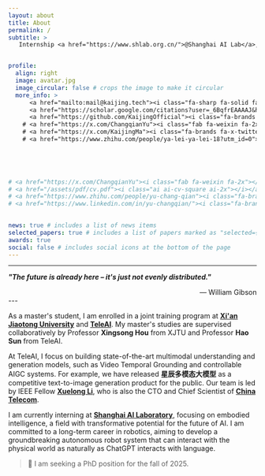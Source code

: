 ```yaml
---
layout: about
title: About
permalink: /
subtitle: >
   Internship <a href="https://www.shlab.org.cn/">@Shanghai AI Lab</a>, Master <a href="http://en.xjtu.edu.cn/">@XJTU</a> with <a href="https://www.teleagi.cn">@TeleAI</a>, Incoming PhD Student <a href="">@❓<sup>📢</sup></a>


profile:
  align: right
  image: avatar.jpg
  image_circular: false # crops the image to make it circular
  more_info: >
      <a href="mailto:mail@kaijing.tech"><i class="fa-sharp fa-solid fa-at fa-2x"></i></a>
      <a href="https://scholar.google.com/citations?user=_6BqfrEAAAAJ&hl=en"><i class="fa-brands fa-google fa-2x"></i></a> 
      <a href="https://github.com/KaijingOfficial"><i class="fa-brands fa-github fa-2x"></i></a>
    # <a href="https://x.com/ChangqianYu"><i class="fab fa-weixin fa-2x"></i></a>
    # <a href="https://x.com/KaijingMa"><i class="fa-brands fa-x-twitter fa-2x"></i></a>
    # <a href="https://www.zhihu.com/people/ya-lei-ya-lei-18?utm_id=0"><i class="fa-brands fa-zhihu fa-2x"></i></a>

      
      


# <a href="https://x.com/ChangqianYu"><i class="fab fa-weixin fa-2x"></i></a>
# <a href="/assets/pdf/cv.pdf"><i class="ai ai-cv-square ai-2x"></i></a>   
# <a href="https://www.zhihu.com/people/yu-chang-qian"><i class="fa-brands fa-zhihu fa-2x"></i></a>
# <a href="https://www.linkedin.com/in/yu-changqian/"><i class="fa-brands fa-linkedin fa-2x"></i></a>
      

news: true # includes a list of news items
selected_papers: true # includes a list of papers marked as "selected={true}"
awards: true
social: false # includes social icons at the bottom of the page
---
```


---

**_"The future is already here – it's just not evenly distributed."_**  
<div style="text-align: right;">&mdash; William Gibson</div>
---
<!-- <blockquote>“The future is already here – it's just not evenly distributed.” ― William Gibson</blockquote> -->

As a master's student, I am enrolled in a joint training program at **[Xi'an Jiaotong University](https://www.xjtu.edu.cn)** and **[TeleAI](https://www.teleagi.cn)**. My master's studies are supervised collaboratively by Professor **Xingsong Hou** from XJTU and Professor **Hao Sun** from TeleAI.

At TeleAI, I focus on building state-of-the-art multimodal understanding and generation models, such as Video Temporal Grounding and controllable AIGC systems. For example, we have released **星辰多模态大模型** as a competitive text-to-image generation product for the public. Our team is led by IEEE Fellow **[Xuelong Li](https://scholar.google.com/citations?user=ahUibskAAAAJ&hl=en)**, who is also the CTO and Chief Scientist of **[China Telecom](https://www.chinatelecomglobal.com/)**.

I am currently interning at **[Shanghai AI Laboratory](https://www.shlab.org.cn/)**, focusing on embodied intelligence, a field with transformative potential for the future of AI. I am committed to a long-term career in robotics, aiming to develop a groundbreaking autonomous robot system that can interact with the physical world as naturally as ChatGPT interacts with language.

<blockquote>📢 I am seeking a PhD position for the fall of 2025.</blockquote>

